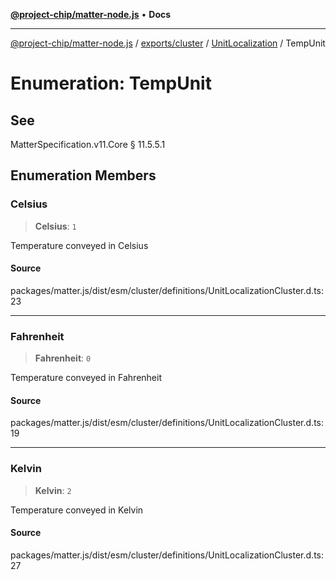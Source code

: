 [**@project-chip/matter-node.js**](../../../../../README.md) • **Docs**

***

[@project-chip/matter-node.js](../../../../../modules.md) / [exports/cluster](../../../README.md) / [UnitLocalization](../README.md) / TempUnit

# Enumeration: TempUnit

## See

MatterSpecification.v11.Core § 11.5.5.1

## Enumeration Members

### Celsius

> **Celsius**: `1`

Temperature conveyed in Celsius

#### Source

packages/matter.js/dist/esm/cluster/definitions/UnitLocalizationCluster.d.ts:23

***

### Fahrenheit

> **Fahrenheit**: `0`

Temperature conveyed in Fahrenheit

#### Source

packages/matter.js/dist/esm/cluster/definitions/UnitLocalizationCluster.d.ts:19

***

### Kelvin

> **Kelvin**: `2`

Temperature conveyed in Kelvin

#### Source

packages/matter.js/dist/esm/cluster/definitions/UnitLocalizationCluster.d.ts:27
